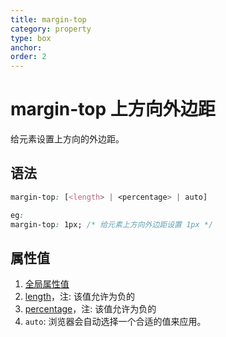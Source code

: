 ```yaml
---
title: margin-top
category: property
type: box
anchor:
order: 2
---
```


# margin-top 上方向外边距

给元素设置上方向的外边距。

## 语法

```css
margin-top: [<length> | <percentage> | auto]

eg:
margin-top: 1px; /* 给元素上方向外边距设置 1px */
```

## 属性值

1. [全局属性值](/front-end/CSS/values#anchor-值类型)
1. [length](/front-end/CSS/values#anchor-值类型)，注: 该值允许为负的
1. [percentage](/front-end/CSS/values#anchor-值类型)，注: 该值允许为负的
1. `auto`: 浏览器会自动选择一个合适的值来应用。
